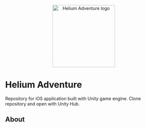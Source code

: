 <p align="center">
  <img width="200" src="https://is4-ssl.mzstatic.com/image/thumb/Purple69/v4/1e/da/db/1edadbf0-6142-8014-0d94-70690a164067/source/256x256bb.jpg" alt="Helium Adventure logo">
</p>

# Helium Adventure
Repository for iOS application built with Unity game engine. Clone repository and open with Unity Hub.

## About

    
    
